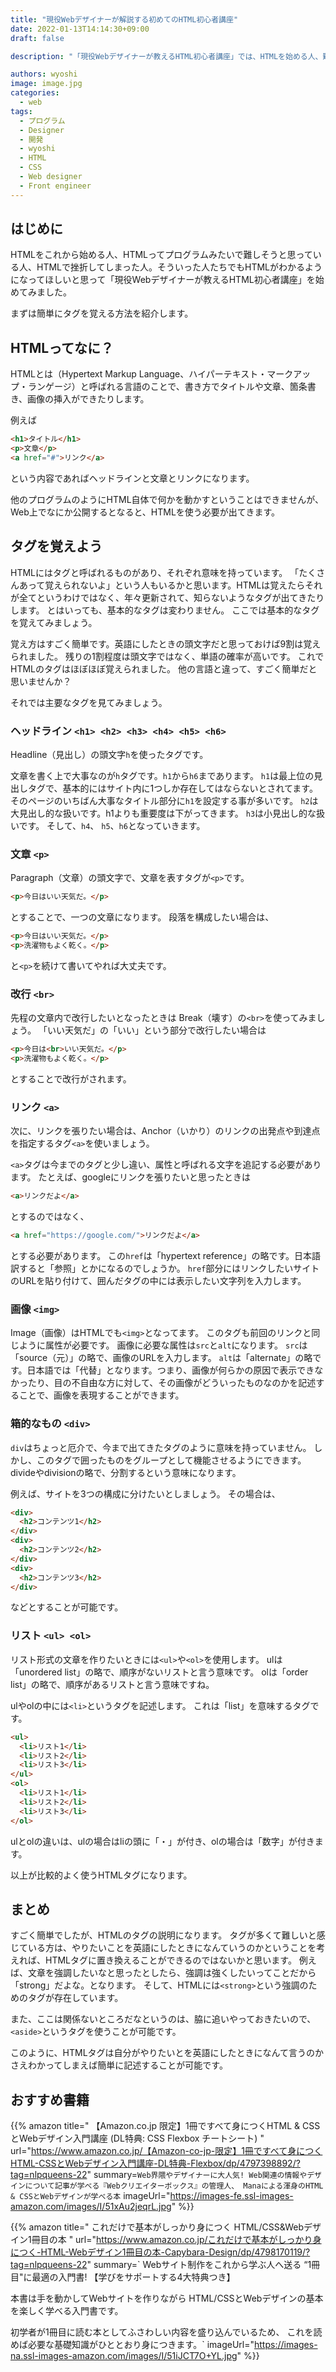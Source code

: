 ```yaml
---
title: "現役Webデザイナーが解説する初めてのHTML初心者講座"
date: 2022-01-13T14:14:30+09:00
draft: false

description: "「現役Webデザイナーが教えるHTML初心者講座」では、HTMLを始める人、難しそうと思っている人、挫折してしまった人でもHTMLがわかる講座です。"

authors: wyoshi
image: image.jpg
categories:
  - web
tags:
  - プログラム
  - Designer
  - 開発
  - wyoshi
  - HTML
  - CSS
  - Web designer
  - Front engineer
---
```


## はじめに
HTMLをこれから始める人、HTMLってプログラムみたいで難しそうと思っている人、HTMLで挫折してしまった人。そういった人たちでもHTMLがわかるようになってほしいと思って「現役Webデザイナーが教えるHTML初心者講座」を始めてみました。

まずは簡単にタグを覚える方法を紹介します。

## HTMLってなに？
HTMLとは（Hypertext Markup Language、ハイパーテキスト・マークアップ・ランゲージ）と呼ばれる言語のことで、書き方でタイトルや文章、箇条書き、画像の挿入ができたりします。

例えば
```html
<h1>タイトル</h1>
<p>文章</p>
<a href="#">リンク</a>
```
という内容であればヘッドラインと文章とリンクになります。

他のプログラムのようにHTML自体で何かを動かすということはできませんが、Web上でなにか公開するとなると、HTMLを使う必要が出てきます。

## タグを覚えよう
HTMLにはタグと呼ばれるものがあり、それぞれ意味を持っています。
「たくさんあって覚えられないよ」という人もいるかと思います。HTMLは覚えたらそれが全てというわけではなく、年々更新されて、知らないようなタグが出てきたりします。
とはいっても、基本的なタグは変わりません。
ここでは基本的なタグを覚えてみましょう。

覚え方はすごく簡単です。英語にしたときの頭文字だと思っておけば9割は覚えられました。
残りの1割程度は頭文字ではなく、単語の確率が高いです。
これでHTMLのタグはほぼほぼ覚えられました。
他の言語と違って、すごく簡単だと思いませんか？

それでは主要なタグを見てみましょう。

### ヘッドライン ```<h1> <h2> <h3> <h4> <h5> <h6>```
Headline（見出し）の頭文字```h```を使ったタグです。

文章を書く上で大事なのが```h```タグです。```h1```から```h6```まであります。
```h1```は最上位の見出しタグで、基本的にはサイト内に1つしか存在してはならないとされてます。
そのページのいちばん大事なタイトル部分に```h1```を設定する事が多いです。
```h2```は大見出し的な扱いです。h1よりも重要度は下がってきます。
```h3```は小見出し的な扱いです。
そして、```h4```、 ```h5```、```h6```となっていきます。


### 文章 ```<p>```
Paragraph（文章）の頭文字で、文章を表すタグが```<p>```です。
```html
<p>今日はいい天気だ。</p>
```
とすることで、一つの文章になります。
段落を構成したい場合は、
```html
<p>今日はいい天気だ。</p>
<p>洗濯物もよく乾く。</p>
```
と```<p>```を続けて書いてやれば大丈夫です。


### 改行 ```<br>```
先程の文章内で改行したいとなったときは Break（壊す）の```<br>```を使ってみましょう。
「いい天気だ」の「いい」という部分で改行したい場合は
```html
<p>今日は<br>いい天気だ。</p>
<p>洗濯物もよく乾く。</p>
```
とすることで改行がされます。

### リンク ```<a>```
次に、リンクを張りたい場合は、Anchor（いかり）のリンクの出発点や到達点を指定するタグ```<a>```を使いましょう。

```<a>```タグは今までのタグと少し違い、属性と呼ばれる文字を追記する必要があります。
たとえば、googleにリンクを張りたいと思ったときは
```html
<a>リンクだよ</a>
```
とするのではなく、
```html
<a href="https://google.com/">リンクだよ</a>
```
とする必要があります。
この```href```は「hypertext reference」の略です。日本語訳すると「参照」とかになるのでしょうか。
```href```部分にはリンクしたいサイトのURLを貼り付けて、囲んだタグの中には表示したい文字列を入力します。


### 画像 ```<img>```
Image（画像）はHTMLでも```<img>```となってます。
このタグも前回のリンクと同じように属性が必要です。
画像に必要な属性は```src```と```alt```になります。
```src```は「source（元）」の略で、画像のURLを入力します。
```alt```は「alternate」の略です。日本語では「代替」となります。つまり、画像が何らかの原因で表示できなかったり、目の不自由な方に対して、その画像がどういったものなのかを記述することで、画像を表現することができます。

### 箱的なもの ```<div>```
``div``はちょっと厄介で、今まで出てきたタグのように意味を持っていません。
しかし、このタグで囲ったものをグループとして機能させるようにできます。
divideやdivisionの略で、分割するという意味になります。

例えば、サイトを3つの構成に分けたいとしましょう。
その場合は、
```html
<div>
  <h2>コンテンツ1</h2>
</div>
<div>
  <h2>コンテンツ2</h2>
</div>
<div>
  <h2>コンテンツ3</h2>
</div>
```
などとすることが可能です。


### リスト ```<ul> <ol>```
リスト形式の文章を作りたいときには```<ul>```や```<ol>```を使用します。
ulは「unordered list」の略で、順序がないリストと言う意味です。
olは「order list」の略で、順序があるリストと言う意味ですね。

ulやolの中には```<li>```というタグを記述します。
これは「list」を意味するタグです。
```html
<ul>
  <li>リスト1</li>
  <li>リスト2</li>
  <li>リスト3</li>
</ul>
<ol>
  <li>リスト1</li>
  <li>リスト2</li>
  <li>リスト3</li>
</ol>
```
ulとolの違いは、ulの場合はliの頭に「・」が付き、olの場合は「数字」が付きます。

以上が比較的よく使うHTMLタグになります。

## まとめ
すごく簡単でしたが、HTMLのタグの説明になります。
タグが多くて難しいと感じている方は、やりたいことを英語にしたときになんていうのかということを考えれば、HTMLタグに置き換えることができるのではないかと思います。
例えば、文章を強調したいなと思ったとしたら、強調は強くしたいってことだから「strong」だよな。となります。
そして、HTMLには```<strong>```という強調のためのタグが存在しています。

また、ここは関係ないところだなというのは、脇に追いやっておきたいので、```<aside>```というタグを使うことが可能です。

このように、HTMLタグは自分がやりたいとを英語にしたときになんて言うのかさえわかってしまえば簡単に記述することが可能です。


## おすすめ書籍
{{% amazon
title=" 【Amazon.co.jp 限定】1冊ですべて身につくHTML & CSSとWebデザイン入門講座 (DL特典: CSS Flexbox チートシート) "
url="https://www.amazon.co.jp/【Amazon-co-jp-限定】1冊ですべて身につくHTML-CSSとWebデザイン入門講座-DL特典-Flexbox/dp/4797398892/?tag=nlpqueens-22"
summary=`Web界隈やデザイナーに大人気!
Web関連の情報やデザインについて記事が学べる『Webクリエイターボックス』の管理人、
Manaによる渾身のHTML & CSSとWebデザインが学べる本`
imageUrl="https://images-fe.ssl-images-amazon.com/images/I/51xAu2jeqrL.jpg"
%}}

{{% amazon
title=" これだけで基本がしっかり身につく HTML/CSS&Webデザイン1冊目の本 "
url="https://www.amazon.co.jp/これだけで基本がしっかり身につく-HTML-Webデザイン1冊目の本-Capybara-Design/dp/4798170119/?tag=nlpqueens-22"
summary=`  Webサイト制作をこれから学ぶ人へ送る
“1冊目"に最適の入門書! 【学びをサポートする4大特典つき】

本書は手を動かしてWebサイトを作りながら
HTML/CSSとWebデザインの基本を楽しく学べる入門書です。

初学者が1冊目に読む本としてふさわしい内容を盛り込んでいるため、
これを読めば必要な基礎知識がひととおり身につきます。`
imageUrl="https://images-na.ssl-images-amazon.com/images/I/51iJCT7O+YL.jpg"
%}}

